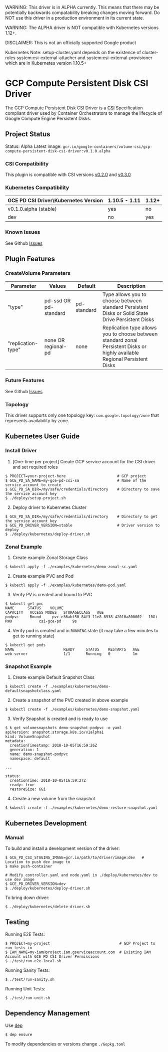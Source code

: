 WARNING: This driver is in ALPHA currently. This means that there may be
potentially backwards compatability breaking changes moving forward. Do NOT use
this driver in a production environment in its current state.

WARNING: The ALPHA driver is NOT compatible with Kubernetes versions 1.12+.

DISCLAIMER: This is not an officially supported Google product

Kubernetes Note: setup-cluster.yaml depends on the existence of cluster-roles
system:csi-external-attacher and system:csi-external-provisioner which are in
Kubernetes version 1.10.5+

# GCP Compute Persistent Disk CSI Driver

The GCP Compute Persistent Disk CSI Driver is a
[CSI](https://github.com/container-storage-interface/spec/blob/master/spec.md)
Specification compliant driver used by Container Orchestrators to manage the
lifecycle of Google Compute Engine Persistent Disks.

## Project Status
Status: Alpha
Latest image: `gcr.io/google-containers/volume-csi/gcp-compute-persistent-disk-csi-driver:v0.1.0.alpha`

### CSI Compatibility
This plugin is compatible with CSI versions [v0.2.0](https://github.com/container-storage-interface/spec/blob/v0.2.0/spec.md) and [v0.3.0](https://github.com/container-storage-interface/spec/blob/v0.3.0/spec.md)

### Kubernetes Compatibility
| GCE PD CSI Driver\Kubernetes Version | 1.10.5 - 1.11 | 1.12+ |
|--------------------------------------|---------------|------|
| v0.1.0.alpha (stable)                | yes           | no   |
| dev                                  | no            | yes  |

### Known Issues
See Github [Issues](https://github.com/kubernetes-sigs/gcp-compute-persistent-disk-csi-driver/issues)

## Plugin Features
### CreateVolume Parameters
| Parameter          | Values               | Default     | Description                                                                                                                 |
|--------------------|----------------------|-------------|-----------------------------------------------------------------------------------------------------------------------------|
| "type"             | pd-ssd OR pd-standard | pd-standard | Type allows you to choose between standard Persistent Disks  or Solid State Drive Persistent Disks                          |
| "replication-type" | none OR regional-pd   | none        | Replication type allows you to choose between standard zonal Persistent Disks or highly available Regional Persistent Disks |

### Future Features
See Github [Issues](https://github.com/kubernetes-sigs/gcp-compute-persistent-disk-csi-driver/issues)

### Topology
This driver supports only one topology key:
`com.google.topology/zone`
that represents availability by zone.

## Kubernetes User Guide
### Install Driver
1. [One-time per project] Create GCP service account for the CSI driver and set required roles
```
$ PROJECT=your-project-here                       # GCP project
$ GCE_PD_SA_NAME=my-gce-pd-csi-sa                 # Name of the service account to create
$ GCE_PD_SA_DIR=/my/safe/credentials/directory    # Directory to save the service account key
$ ./deploy/setup-project.sh
```

2. Deploy driver to Kubernetes Cluster
```
$ GCE_PD_SA_DIR=/my/safe/credentials/directory    # Directory to get the service account key
$ GCE_PD_DRIVER_VERSION=stable                    # Driver version to deploy
$ ./deploy/kubernetes/deploy-driver.sh
```

### Zonal Example
1. Create example Zonal Storage Class
```
$ kubectl apply -f ./examples/kubernetes/demo-zonal-sc.yaml
```

2. Create example PVC and Pod
```
$ kubectl apply -f ./examples/kubernetes/demo-pod.yaml
```

3. Verify PV is created and bound to PVC
```
$ kubectl get pvc
NAME      STATUS    VOLUME                                     CAPACITY   ACCESS MODES   STORAGECLASS   AGE
podpvc     Bound     pvc-e36abf50-84f3-11e8-8538-42010a800002   10Gi       RWO            csi-gce-pd     9s
```

4. Verify pod is created and in `RUNNING` state (it may take a few minutes to get to running state)
```
$ kubectl get pods
NAME                      READY     STATUS    RESTARTS   AGE
web-server                1/1       Running   0          1m
```

### Snapshot Example
1. Create example Default Snapshot Class
```
$ kubectl create -f ./examples/kubernetes/demo-defaultsnapshotclass.yaml
```
2. Create a snapshot of the PVC created in above example
```
$ kubectl create -f ./examples/kubernetes/demo-snapshot.yaml
```
3. Verify Snapshot is created and is ready to use
```
$ k get volumesnapshots demo-snapshot-podpvc -o yaml
apiVersion: snapshot.storage.k8s.io/v1alpha1
kind: VolumeSnapshot
metadata:
  creationTimestamp: 2018-10-05T16:59:26Z
  generation: 1
  name: demo-snapshot-podpvc
  namespace: default

...

status:
  creationTime: 2018-10-05T16:59:27Z
  ready: true
  restoreSize: 6Gi

```
4. Create a new volume from the snapshot
```
$ kubectl create -f ./examples/kubernetes/demo-restore-snapshot.yaml
```

## Kubernetes Development

### Manual
To build and install a development version of the driver:
```
$ GCE_PD_CSI_STAGING_IMAGE=gcr.io/path/to/driver/image:dev   # Location to push dev image to
$ make push-container

# Modify controller.yaml and node.yaml in ./deploy/kubernetes/dev to use dev image
$ GCE_PD_DRIVER_VERSION=dev
$ ./deploy/kubernetes/deploy-driver.sh
```

To bring down driver:
```
$ ./deploy/kubernetes/delete-driver.sh
```

## Testing
Running E2E Tests:
```
$ PROJECT=my-project                               # GCP Project to run tests in
$ IAM_NAME=my-iam@project.iam.gserviceaccount.com  # Existing IAM Account with GCE PD CSI Driver Permissions
$ ./test/run-e2e-local.sh
```

Running Sanity Tests:
```
$ ./test/run-sanity.sh
```

Running Unit Tests:
```
$ ./test/run-unit.sh
```

## Dependency Management
Use [dep](https://github.com/golang/dep)
```
$ dep ensure
```

To modify dependencies or versions change `./Gopkg.toml`